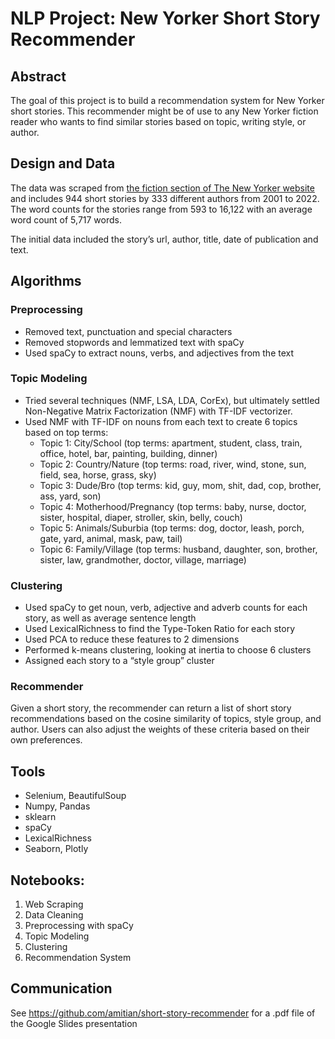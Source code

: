 # NLP Project: New Yorker Short Story Recommender

## Abstract

The goal of this project is to build a recommendation system for New Yorker short stories. This recommender might be of use to any New Yorker fiction reader who wants to find similar stories based on topic, writing style, or author.

## Design and Data

The data was scraped from [the fiction section of The New Yorker website](https://www.newyorker.com/magazine/fiction) and includes 944 short stories by 333 different authors from 2001 to 2022. The word counts for the stories range from 593 to 16,122 with an average word count of 5,717 words.

The initial data included the story’s url, author, title, date of publication and text. 

## Algorithms

### Preprocessing

- Removed text, punctuation and special characters
- Removed stopwords and lemmatized text with spaCy
- Used spaCy to extract nouns, verbs, and adjectives from the text

### Topic Modeling

- Tried several techniques (NMF, LSA, LDA, CorEx), but ultimately settled Non-Negative Matrix Factorization (NMF) with TF-IDF vectorizer.
- Used NMF with TF-IDF on nouns from each text to create 6 topics based on top terms:
    - Topic 1: City/School (top terms: apartment, student, class, train, office, hotel, bar, painting, building, dinner)
    - Topic 2: Country/Nature (top terms: road, river, wind, stone, sun, field, sea, horse, grass, sky)
    - Topic 3: Dude/Bro (top terms: kid, guy, mom, shit, dad, cop, brother, ass, yard, son)
    - Topic 4: Motherhood/Pregnancy (top terms: baby, nurse, doctor, sister, hospital, diaper, stroller, skin, belly, couch)
    - Topic 5: Animals/Suburbia (top terms: dog, doctor, leash, porch, gate, yard, animal, mask, paw, tail)
    - Topic 6: Family/Village (top terms: husband, daughter, son, brother, sister, law, grandmother, doctor, village, marriage)

### Clustering

- Used spaCy to get noun, verb, adjective and adverb counts for each story, as well as average sentence length
- Used LexicalRichness to find the Type-Token Ratio for each story
- Used PCA to reduce these features to 2 dimensions
- Performed k-means clustering, looking at inertia to choose 6 clusters
- Assigned each story to a “style group” cluster

### Recommender

Given a short story, the recommender can return a list of short story recommendations based on the cosine similarity of topics, style group, and author. Users can also adjust the weights of these criteria based on their own preferences.

## Tools

- Selenium, BeautifulSoup
- Numpy, Pandas
- sklearn
- spaCy
- LexicalRichness
- Seaborn, Plotly

## Notebooks:

1. Web Scraping
2. Data Cleaning
3. Preprocessing with spaCy
4. Topic Modeling
5. Clustering
6. Recommendation System

## Communication

See https://github.com/amitian/short-story-recommender for a .pdf file of the Google Slides presentation
